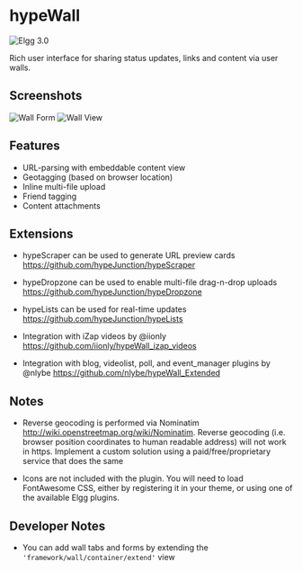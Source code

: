 hypeWall
=========
![Elgg 3.0](https://img.shields.io/badge/Elgg-3.0-orange.svg?style=flat-square)

Rich user interface for sharing status updates, links and content via user walls.

## Screenshots

![Wall Form](https://raw.github.com/hypeJunction/hypeWall/master/screenshots/wall-form.png "Form")
![Wall View](https://raw.github.com/hypeJunction/hypeWall/master/screenshots/wall-items.png "Wall items")


## Features

- URL-parsing with embeddable content view
- Geotagging (based on browser location)
- Inline multi-file upload
- Friend tagging
- Content attachments


## Extensions

- hypeScraper can be used to generate URL preview cards
https://github.com/hypeJunction/hypeScraper

- hypeDropzone can be used to enable multi-file drag-n-drop uploads
https://github.com/hypeJunction/hypeDropzone

- hypeLists can be used for real-time updates
https://github.com/hypeJunction/hypeLists

- Integration with iZap videos by @iionly
https://github.com/iionly/hypeWall_izap_videos

- Integration with blog, videolist, poll, and event_manager plugins by @nlybe
https://github.com/nlybe/hypeWall_Extended


## Notes

* Reverse geocoding is performed via Nominatim http://wiki.openstreetmap.org/wiki/Nominatim.
Reverse geocoding (i.e. browser position coordinates to human readable address)
will not work in https. Implement a custom solution using a paid/free/proprietary
service that does the same

* Icons are not included with the plugin. You will need to load FontAwesome CSS,
either by registering it in your theme, or using one of the available Elgg plugins.


## Developer Notes

* You can add wall tabs and forms by extending the ```'framework/wall/container/extend'``` view
